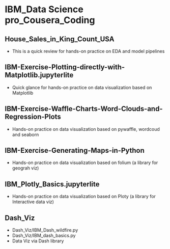 # IBM_Data Science pro_Cousera_Coding
## House_Sales_in_King_Count_USA
- This is a quick review for hands-on practice on EDA and model pipelines
## IBM-Exercise-Plotting-directly-with-Matplotlib.jupyterlite
- Quick glance for hands-on practice on data visualization based on Matplotlib
## IBM-Exercise-Waffle-Charts-Word-Clouds-and-Regression-Plots
- Hands-on practice on data visualization based on pywaffle, wordcoud and seaborn
## IBM-Exercise-Generating-Maps-in-Python
- Hands-on practice on data visualization based on folium (a library for geograh viz)
## IBM_Plotly_Basics.jupyterlite
- Hands-on practice on data visualization based on Ploty (a library for Interactive data viz)
## Dash_Viz
- Dash_Viz/IBM_Dash_wildfire.py
- Dash_Viz/IBM_dash_basics.py
- Data Viz via Dash library
